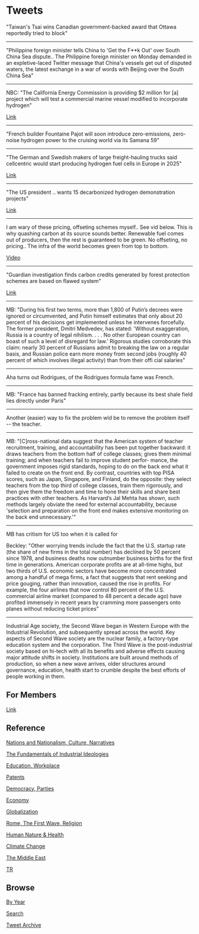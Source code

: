 # Tweets

"Taiwan's Tsai wins Canadian government-backed award that Ottawa
reportedly tried to block"

---

"Philippine foreign minister tells China to 'Get the F**k Out' over
South China Sea dispute.. The Philippine foreign minister on Monday
demanded in an expletive-laced Twitter message that China's vessels
get out of disputed waters, the latest exchange in a war of words with
Beijing over the South China Sea"

---

NBC: "The California Energy Commission is providing $2 million for [a]
project which will test a commercial marine vessel modified to
incorporate hydrogen"

[Link](https://www.nbclosangeles.com/news/local/socalgas-to-provide-funding-for-testing-of-hydrogen-fuel-cell-technology-for-marine-vessels/2582877/)

---

"French builder Fountaine Pajot will soon introduce zero-emissions,
zero-noise hydrogen power to the cruising world via its Samana 59"

---

"The German and Swedish makers of large freight-hauling trucks said
cellcentric would start producing hydrogen fuel cells in Europe in
2025"

[Link](https://www.reuters.com/business/energy/daimler-volvo-plan-hydrogen-fuel-cell-production-europe-2025-2021-04-29)

---

"The US president .. wants 15 decarbonized hydrogen demonstration projects"

[Link](https://www.dw.com/en/how-to-be-sure-hydrogen-is-green-when-it-comes-in-so-many-colors/a-57421078?maca=en-rss-en-all-1573-rdf)

---

I am wary of these pricing, offseting schemes myself.. See vid
below. This is why quashing carbon at its source sounds
better. Renewable fuel comes out of producers, then the rest is
guaranteed to be green. No offseting, no pricing.. The infra of the
world becomes green from top to bottom.

[Video](https://www.youtube.com/watch?v=Id5B6ZEG30E)

---

"Guardian investigation finds carbon credits generated by forest
protection schemes are based on flawed system"

[Link](https://www.theguardian.com/environment/2021/may/04/carbon-offsets-used-by-major-airlines-based-on-flawed-system-warn-experts)

---

MB: "During his first two terms, more than 1,800 of Putin’s decrees
were ignored or circumvented, and Putin himself estimates that only
about 20 percent of his decisions get implemented unless he intervenes
forcefully. The former president, Dmitri Medvedev, has stated:
'Without exaggeration, Russia is a country of legal nihilism. . . . No
other European country can boast of such a level of disregard for
law.' Rigorous studies corroborate this claim: nearly 30 percent of
Russians admit to breaking the law on a regular basis, and Russian
police earn more money from second jobs (roughly 40 percent of which
involves illegal activity) than from their offi cial salaries"

---

Aha turns out Rodrigues, of the Rodrigues formula fame was French.

---

MB: "France has banned fracking entirely, partly because its best
shale field lies directly under Paris"

---

Another (easier) way to fix the problem wld be to remove the problem
itself -- the teacher. 

---

MB: "[C]ross-national data suggest that the American system of teacher
recruitment, training, and accountability has been put together
backward: it draws teachers from the bottom half of college classes;
gives them minimal training; and when teachers fail to improve student
perfor- mance, the government imposes rigid standards, hoping to do on
the back end what it failed to create on the front end. By contrast,
countries with top PISA scores, such as Japan, Singapore, and Finland,
do the opposite: they select teachers from the top third of college
classes, train them rigorously, and then give them the freedom and
time to hone their skills and share best practices with other
teachers. As Harvard’s Jal Mehta has shown, such methods largely
obviate the need for external accountability, because 'selection and
preparation on the front end makes extensive monitoring on the back
end unnecessary.'"

---

MB has critism for US too when it is called for

Beckley: "Other worrying trends include the fact that the U.S. startup
rate (the share of new firms in the total number) has declined by 50
percent since 1978, and business deaths now outnumber business births
for the first time in generations. American corporate profits are at
all-time highs, but two thirds of U.S. economic sectors have become
more concentrated among a handful of mega firms, a fact that suggests
that rent seeking and price gouging, rather than innovation, caused
the rise in profits. For example, the four airlines that now control
80 percent of the U.S. commercial airline market (compared to 48
percent a decade ago) have profited immensely in recent years by
cramming more passengers onto planes without reducing ticket prices"

---

Industrial Age society, the Second Wave began in Western Europe with
the Industrial Revolution, and subsequently spread across the
world. Key aspects of Second Wave society are the nuclear family, a
factory-type education system and the corporation. The Third Wave is
the post-industrial society based on hi-tech with all its benefits and
adverse effects causing major attitude shifts in society. Institutions
are built around methods of production, so when a new wave arrives,
older structures around governance, education, health start to crumble
despite the best efforts of people working in them.

## For Members

[Link](https://thirdwave-members.herokuapp.com)

## Reference

[Nations and Nationalism, Culture, Narratives](/2013/02/nations-and-nationalism.md)

[The Fundamentals of Industrial Ideologies](/2011/04/fundamentals-of-industrial-ideologies.md)

[Education, Workplace](2017/09/education-workplace.md)

[Patents](/2018/09/patents.md)

[Democracy, Parties](/2016/11/democracy.md)

[Economy](/2018/05/economy.md)

[Globalization](/2018/09/globalization.md)

[Rome, The First Wave, Religion](/2017/12/rome.md)

[Human Nature & Health](/2020/07/human-nature.md)

[Climate Change](/2018/12/climate.md)

[The Middle East](/2019/07/middleeast.md)

[TR](../tr)

## Browse

[By Year](years.md)

[Search](search.html)

[Tweet Archive](/tweets/README.md)


